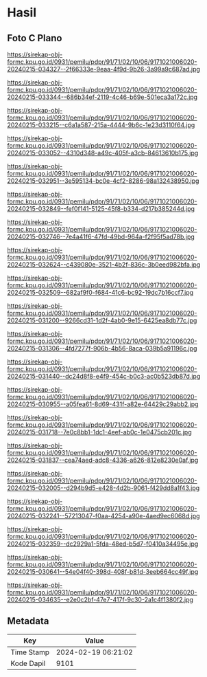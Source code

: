 # Hasil

## Foto C Plano

https://sirekap-obj-formc.kpu.go.id/0931/pemilu/pdpr/91/71/02/10/06/9171021006020-20240215-034327--2f66333e-9eaa-4f9d-9b26-3a99a9c687ad.jpg

https://sirekap-obj-formc.kpu.go.id/0931/pemilu/pdpr/91/71/02/10/06/9171021006020-20240215-033344--686b34ef-2119-4c46-b69e-501eca3a172c.jpg

https://sirekap-obj-formc.kpu.go.id/0931/pemilu/pdpr/91/71/02/10/06/9171021006020-20240215-033215--c6a1a587-215a-4444-9b6c-1e23d3110f64.jpg

https://sirekap-obj-formc.kpu.go.id/0931/pemilu/pdpr/91/71/02/10/06/9171021006020-20240215-033052--4310d348-a49c-405f-a3cb-84613610b175.jpg

https://sirekap-obj-formc.kpu.go.id/0931/pemilu/pdpr/91/71/02/10/06/9171021006020-20240215-032951--3e595134-bc0e-4cf2-8286-98a132438950.jpg

https://sirekap-obj-formc.kpu.go.id/0931/pemilu/pdpr/91/71/02/10/06/9171021006020-20240215-032849--fef0f141-5125-45f8-b334-d217b385244d.jpg

https://sirekap-obj-formc.kpu.go.id/0931/pemilu/pdpr/91/71/02/10/06/9171021006020-20240215-032746--7e4a41f6-47fd-49bd-964a-f2f95f5ad78b.jpg

https://sirekap-obj-formc.kpu.go.id/0931/pemilu/pdpr/91/71/02/10/06/9171021006020-20240215-032624--c439080e-3521-4b2f-836c-3b0eed982bfa.jpg

https://sirekap-obj-formc.kpu.go.id/0931/pemilu/pdpr/91/71/02/10/06/9171021006020-20240215-032509--682af9f0-f684-41c6-bc92-19dc7b16ccf7.jpg

https://sirekap-obj-formc.kpu.go.id/0931/pemilu/pdpr/91/71/02/10/06/9171021006020-20240215-031200--9266cd31-1d2f-4ab0-9e15-6425ea8db77c.jpg

https://sirekap-obj-formc.kpu.go.id/0931/pemilu/pdpr/91/71/02/10/06/9171021006020-20240215-031306--4fd7277f-906b-4b56-8aca-039b5a91196c.jpg

https://sirekap-obj-formc.kpu.go.id/0931/pemilu/pdpr/91/71/02/10/06/9171021006020-20240215-031440--dc24d8f8-e4f9-454c-b0c3-ac0b523db87d.jpg

https://sirekap-obj-formc.kpu.go.id/0931/pemilu/pdpr/91/71/02/10/06/9171021006020-20240215-030955--a05fea61-8d69-431f-a82e-64429c29abb2.jpg

https://sirekap-obj-formc.kpu.go.id/0931/pemilu/pdpr/91/71/02/10/06/9171021006020-20240215-031718--7e0c8bb1-1dc1-4eef-ab0c-1e0475cb201c.jpg

https://sirekap-obj-formc.kpu.go.id/0931/pemilu/pdpr/91/71/02/10/06/9171021006020-20240215-031837--cea74aed-adc8-4336-a626-812e8230e0af.jpg

https://sirekap-obj-formc.kpu.go.id/0931/pemilu/pdpr/91/71/02/10/06/9171021006020-20240215-032005--d294b9d5-e428-4d2b-9061-f429dd8a1f43.jpg

https://sirekap-obj-formc.kpu.go.id/0931/pemilu/pdpr/91/71/02/10/06/9171021006020-20240215-032241--57213047-f0aa-4254-a90e-4aed9ec6068d.jpg

https://sirekap-obj-formc.kpu.go.id/0931/pemilu/pdpr/91/71/02/10/06/9171021006020-20240215-032359--dc2929a1-5fda-48ed-b5d7-f0410a34495e.jpg

https://sirekap-obj-formc.kpu.go.id/0931/pemilu/pdpr/91/71/02/10/06/9171021006020-20240215-030641--54e04f40-398d-408f-b81d-3eeb664cc49f.jpg

https://sirekap-obj-formc.kpu.go.id/0931/pemilu/pdpr/91/71/02/10/06/9171021006020-20240215-034635--e2e0c2bf-47e7-417f-9c30-2a1c4f1380f2.jpg


## Metadata

| Key        | Value               |
| ---------- | ------------------- |
| Time Stamp | 2024-02-19 06:21:02 |
| Kode Dapil | 9101                |




